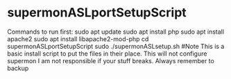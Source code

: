 # supermonASLportSetupScript
Commands to run first:
sudo apt update
sudo apt install php
sudo apt install apache2
sudo apt install libapache2-mod-php
cd supermonASLportSetupScript
sudo ./supermonASLsetup.sh
#Note
This is a basic install script to put the files in their place.
This will not configure supermon
I am not responsible if your stuff breaks.
Always remember to backup
